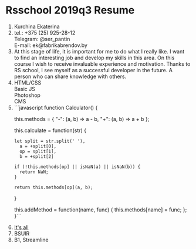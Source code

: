 <!DOCTYPE HTML>
<html>

<head>
  <meta charset="utf-8">
</head>

<body>
<h1>Rsschool 2019q3 Resume</h1>
<ol>
    <li>Kurchina Ekaterina</li>
    <li>tel.: +375 (25) 925-28-12<br> Telegram: @ser_pantin<br>E-mail: ek@fabrikabrendov.by</li>
    <li>At this stage of life, it is important for me to do what I really like. I want to find an interesting job and develop my skills in this area. On this course I wish to receive invaluable experience and motivation. Thanks to RS school, I see myself as a successful developer in the future. A person who can share knowledge with others.</li>
    <li>HTML/CSS<br>Basic JS<br>Photoshop<br>CMS</li>
    <li>```javascript
    function Calculator() {

  this.methods = {
    "-": (a, b) => a - b,
    "+": (a, b) => a + b
  };

  this.calculate = function(str) {

    let split = str.split(' '),
      a = +split[0],
      op = split[1],
      b = +split[2]

    if (!this.methods[op] || isNaN(a) || isNaN(b)) {
      return NaN;
    }

    return this.methods[op](a, b);
  }

  this.addMethod = function(name, func) {
    this.methods[name] = func;
  };
}```
    </li>
    <li><a href="https://www.codecademy.com/profiles/dotkate" target="_blank">It's all</a></li>
    <li>BSUIR</li>
    <li>B1, Streamline</li>
</ol>

</body>

</html>